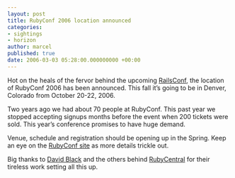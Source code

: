 ```yaml
---
layout: post
title: RubyConf 2006 location announced
categories:
- sightings
- horizon
author: marcel
published: true
date: 2006-03-03 05:28:00.000000000 +00:00
---
```

<p>Hot on the heals of the fervor behind the upcoming <a href="http://railsconf.org">RailsConf</a>, the location of RubyConf 2006 has been announced. This fall it&#8217;s going to be in Denver, Colorado from October 20-22, 2006.</p>
<p>Two years ago we had about 70 people at RubyConf. This past year we stopped accepting signups months before the event when 200 tickets were sold. This year&#8217;s conference promises to have huge demand.</p>
<p>Venue, schedule and registration should be opening up in the Spring. Keep an eye on the <a href="http://www.rubyconf.org/">RubyConf site</a> as more details trickle out.</p>
<p>Big thanks to <a href="http://www.rubypowerandlight.com">David Black</a> and the others behind <a href="http://rubycentral.org">RubyCentral</a> for their tireless work setting all this up.</p>